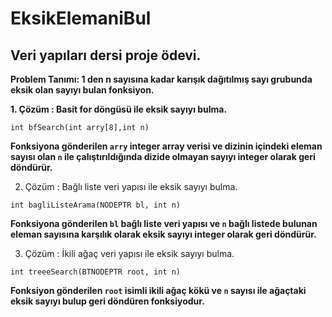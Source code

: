 # EksikElemaniBul
## Veri yapıları dersi proje ödevi. 


**Problem Tanımı: 1 den n sayısına kadar karışık dağıtılmış sayı grubunda eksik olan sayıyı bulan fonksiyon.**


**1. Çözüm : Basit for döngüsü ile eksik sayıyı bulma.**
```
int bfSearch(int arry[8],int n)
```
**Fonksiyona gönderilen `arry` integer array verisi ve dizinin içindeki eleman sayısı olan `n` ile çalıştırıldığında dizide olmayan sayıyı integer olarak geri döndürür.**

2. Çözüm : Bağlı liste veri yapısı ile eksik sayıyı bulma.
```
int bagliListeArama(NODEPTR bl, int n)
```
**Fonksiyona gönderilen `bl` bağlı liste veri yapısı ve `n` bağlı listede bulunan eleman sayısına karşılık olarak eksik sayıyı integer olarak geri döndürür.**

3. Çözüm : İkili ağaç veri yapısı ile eksik sayıyı bulma. 
```
int treeeSearch(BTNODEPTR root, int n)
```
**Fonksiyon gönderilen `root` isimli ikili ağaç kökü ve `n` sayısı ile ağaçtaki eksik sayıyı bulup geri döndüren fonksiyodur.**
